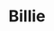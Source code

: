 ---
title: Billie
date: 
draft: false

# descripcion
description : Cadena con torzada

materials: Plata 925

color: Plateado

dimensions: 5cm

code: 01-01-0045

type: "Aros"

categories: []

price: $1.870,00

price_eftvo: $1.590,00

# Images
# first image will be shown in the product page
images:
  # - image: "images/path_to_image"
  # La ubicacion de las imagenes es imagenes/Aros/Aros.Colgantes/01-01-0045-billie
  - image: "./images/aros/colgantes/01-01-0045-cadena-con-torzada_a.jpeg"
  - image: "./images/aros/colgantes/01-01-0045-cadena-con-torzada_b.jpeg"
---
